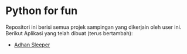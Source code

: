 # Python for fun
Repositori ini berisi semua projek sampingan yang dikerjain oleh user ini. Berikut Aplikasi yang telah dibuat (terus bertambah):
- [Adhan Sleeper](https://github.com/khalidmeister/python-for-fun/blob/master/1-Adhan-Sleeper/resource.md)
